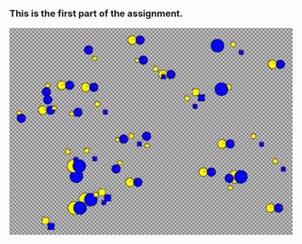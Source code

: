 ### This is the first part of the assignment.

![output-example-for-overlap-command](overlap-command-example.png)
